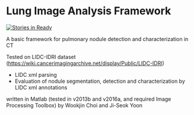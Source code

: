 Lung Image Analysis Framework
====================================================
[![Stories in Ready](https://badge.waffle.io/taznux/lung-image-analysis.svg?label=ready&title=Ready)](http://waffle.io/taznux/lung-image-analysis)

A basic framework for pulmonary nodule detection and characterization in CT

Tested on LIDC-IDRI dataset (https://wiki.cancerimagingarchive.net/display/Public/LIDC-IDRI)
  - LIDC xml parsing
  - Evaluation of nodule segmentation, detection and characterization by LIDC xml annotations

written in Matlab (tested in v2013b and v2016a, and required Image Processing Toolbox)
by Wookjin Choi and Ji-Seok Yoon
